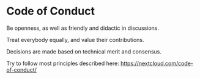# Code of Conduct

Be openness, as well as friendly and didactic in discussions.

Treat everybody equally, and value their contributions.

Decisions are made based on technical merit and consensus.

Try to follow most principles described here: https://nextcloud.com/code-of-conduct/
